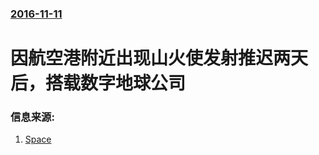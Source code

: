 ### [2016-11-11](/news/2016/11/11/index.md)

##### 
# 因航空港附近出现山火使发射推迟两天后，搭载数字地球公司 




### 信息来源:

1. [Space](http://spacenews.com/worldview-4-launches-successfully-after-two-month-fire-delay/)
